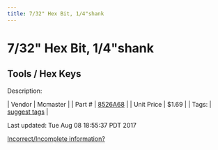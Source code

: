 ```yaml
---
title: 7/32" Hex Bit, 1/4"shank
---
```


# 7/32" Hex Bit, 1/4"shank
## Tools / Hex Keys
Description: 	 

| Vendor | Mcmaster | 
| Part # | [8526A68](https://www.mcmaster.com/#8526A68) | 
| Unit Price | $1.69 | 
| Tags: | [suggest tags](https://docs.google.com/forms/d/e/1FAIpQLSeWyY8v3RgOty-MyWmh9U0iivNYN_molChYyS-0U-o-kOAv_g/viewform) | 

Last updated: Tue Aug 08 18:55:37 PDT 2017

 [Incorrect/Incomplete information?](https://docs.google.com/forms/d/e/1FAIpQLSeWyY8v3RgOty-MyWmh9U0iivNYN_molChYyS-0U-o-kOAv_g/viewform)